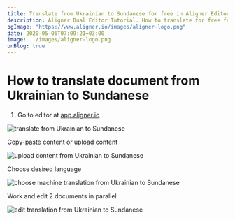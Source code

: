 ```yaml
---
title: Translate from Ukrainian to Sundanese for free in Aligner Editor
description: Aligner Dual Editor Tutorial. How to translate for free from Ukrainian to Sundanese. Aligner is multilingual document management platform. 
ogImage: "https://www.aligner.io/images/aligner-logo.png"
date: 2020-05-06T07:09:21+03:00
image: ../images/aligner-logo.png
onBlog: true
---
```


# How to translate document from Ukrainian to Sundanese

1. Go to editor at [app.aligner.io](https://app.aligner.io "Aligner App web page")

![translate from Ukrainian to Sundanese](../aligner-blank-editor.png "translate from Ukrainian to Sundanese")

Copy-paste content or upload content

![upload content from Ukrainian to Sundanese](../aligner-uploaded-document.png "upload content from Ukrainian to Sundanese")

Choose desired language

![choose machine translation from Ukrainian to Sundanese](../aligner-language-dropdown.png "choose machine translation from Ukrainian to Sundanese")

Work and edit 2 documents in parallel

![edit translation from Ukrainian to Sundanese](../aligner-double-sitded-editor.png "edit translation from Ukrainian to Sundanese")

